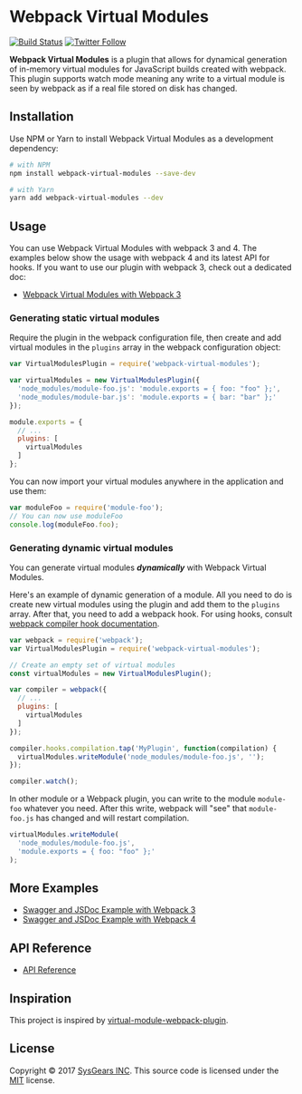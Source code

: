 # Webpack Virtual Modules

[![Build Status](https://travis-ci.org/sysgears/webpack-virtual-modules.svg?branch=master)](https://travis-ci.org/sysgears/webpack-virtual-modules)
[![Twitter Follow](https://img.shields.io/twitter/follow/sysgears.svg?style=social)](https://twitter.com/sysgears)

**Webpack Virtual Modules** is a plugin that allows for dynamical generation of in-memory virtual modules for JavaScript 
builds created with webpack. This plugin supports watch mode meaning any write to a virtual module is seen by webpack as 
if a real file stored on disk has changed.

## Installation

Use NPM or Yarn to install Webpack Virtual Modules as a development dependency:

```bash
# with NPM
npm install webpack-virtual-modules --save-dev

# with Yarn
yarn add webpack-virtual-modules --dev
```

## Usage

You can use Webpack Virtual Modules with webpack 3 and 4. The examples below show the usage with webpack 4 and its 
latest API for hooks. If you want to use our plugin with webpack 3, check out a dedicated doc:

* [Webpack Virtual Modules with Webpack 3]

### Generating static virtual modules

Require the plugin in the webpack configuration file, then create and add virtual modules in the `plugins` array in the
webpack configuration object:

```js
var VirtualModulesPlugin = require('webpack-virtual-modules');

var virtualModules = new VirtualModulesPlugin({
  'node_modules/module-foo.js': 'module.exports = { foo: "foo" };',
  'node_modules/module-bar.js': 'module.exports = { bar: "bar" };'
});

module.exports = {
  // ...
  plugins: [
    virtualModules
  ]
};
```

You can now import your virtual modules anywhere in the application and use them:

```js
var moduleFoo = require('module-foo');
// You can now use moduleFoo
console.log(moduleFoo.foo);
```

### Generating dynamic virtual modules

You can generate virtual modules **_dynamically_** with Webpack Virtual Modules. 

Here's an example of dynamic generation of a module. All you need to do is create new virtual modules using the plugin 
and add them to the `plugins` array. After that, you need to add a webpack hook. For using hooks, consult [webpack 
compiler hook documentation].

```js
var webpack = require('webpack');
var VirtualModulesPlugin = require('webpack-virtual-modules');

// Create an empty set of virtual modules
const virtualModules = new VirtualModulesPlugin();

var compiler = webpack({
  // ...
  plugins: [
    virtualModules
  ]
});

compiler.hooks.compilation.tap('MyPlugin', function(compilation) {
  virtualModules.writeModule('node_modules/module-foo.js', '');
});

compiler.watch();
```

In other module or a Webpack plugin, you can write to the module `module-foo` whatever you need. After this write, 
webpack will "see" that `module-foo.js` has changed and will restart compilation.

```js
virtualModules.writeModule(
  'node_modules/module-foo.js',
  'module.exports = { foo: "foo" };'
);
```

## More Examples

  - [Swagger and JSDoc Example with Webpack 3]
  - [Swagger and JSDoc Example with Webpack 4]
  
## API Reference

  - [API Reference]

## Inspiration

This project is inspired by [virtual-module-webpack-plugin].

## License

Copyright © 2017 [SysGears INC]. This source code is licensed under the [MIT] license.

[webpack virtual modules with webpack 3]: https://github.com/sysgears/webpack-virtual-modules/tree/master/docs/webpack3.md
[webpack compiler hook documentation]: https://webpack.js.org/api/compiler-hooks/
[swagger and jsdoc example with webpack 3]: https://github.com/sysgears/webpack-virtual-modules/tree/master/examples/swagger-webpack3
[swagger and jsdoc example with webpack 4]: https://github.com/sysgears/webpack-virtual-modules/tree/master/examples/swagger-webpack4
[api reference]: https://github.com/sysgears/webpack-virtual-modules/tree/master/docs/API%20Reference.md
[virtual-module-webpack-plugin]: https://github.com/rmarscher/virtual-module-webpack-plugin
[MIT]: LICENSE
[SysGears INC]: http://sysgears.com

